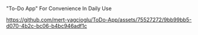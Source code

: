 "To-Do App" For Convenience In Daily Use



https://github.com/mert-yagcioglu/ToDo-App/assets/75527272/9bb99bb5-d070-4b2c-bc06-b4bc946adf1c

